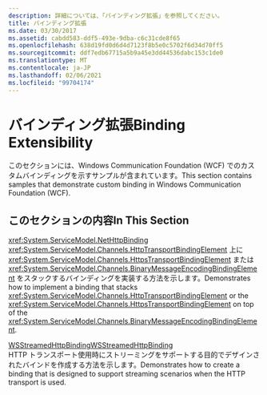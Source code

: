 ```yaml
---
description: 詳細については、「バインディング拡張」を参照してください。
title: バインディング拡張
ms.date: 03/30/2017
ms.assetid: cabdd583-ddf5-493e-9dba-c6c31cde8f65
ms.openlocfilehash: 638d19fd0d6d4d7123f8b5e0c5702f6d34d70ff5
ms.sourcegitcommit: ddf7edb67715a5b9a45e3dd44536dabc153c1de0
ms.translationtype: MT
ms.contentlocale: ja-JP
ms.lasthandoff: 02/06/2021
ms.locfileid: "99704174"
---
```

# <a name="binding-extensibility"></a><span data-ttu-id="1fe3d-103">バインディング拡張</span><span class="sxs-lookup"><span data-stu-id="1fe3d-103">Binding Extensibility</span></span>

<span data-ttu-id="1fe3d-104">このセクションには、Windows Communication Foundation (WCF) でのカスタムバインディングを示すサンプルが含まれています。</span><span class="sxs-lookup"><span data-stu-id="1fe3d-104">This section contains samples that demonstrate custom binding in Windows Communication Foundation (WCF).</span></span>  
  
## <a name="in-this-section"></a><span data-ttu-id="1fe3d-105">このセクションの内容</span><span class="sxs-lookup"><span data-stu-id="1fe3d-105">In This Section</span></span>  

 <xref:System.ServiceModel.NetHttpBinding>  
 <span data-ttu-id="1fe3d-106"><xref:System.ServiceModel.Channels.HttpTransportBindingElement> 上に <xref:System.ServiceModel.Channels.HttpsTransportBindingElement> または <xref:System.ServiceModel.Channels.BinaryMessageEncodingBindingElement> をスタックするバインディングを実装する方法を示します。</span><span class="sxs-lookup"><span data-stu-id="1fe3d-106">Demonstrates how to implement a binding that stacks <xref:System.ServiceModel.Channels.HttpTransportBindingElement> or the <xref:System.ServiceModel.Channels.HttpsTransportBindingElement> on top of the <xref:System.ServiceModel.Channels.BinaryMessageEncodingBindingElement>.</span></span>  
  
 [<span data-ttu-id="1fe3d-107">WSStreamedHttpBinding</span><span class="sxs-lookup"><span data-stu-id="1fe3d-107">WSStreamedHttpBinding</span></span>](wsstreamedhttpbinding.md)  
 <span data-ttu-id="1fe3d-108">HTTP トランスポート使用時にストリーミングをサポートする目的でデザインされたバインドを作成する方法を示します。</span><span class="sxs-lookup"><span data-stu-id="1fe3d-108">Demonstrates how to create a binding that is designed to support streaming scenarios when the HTTP transport is used.</span></span>  
